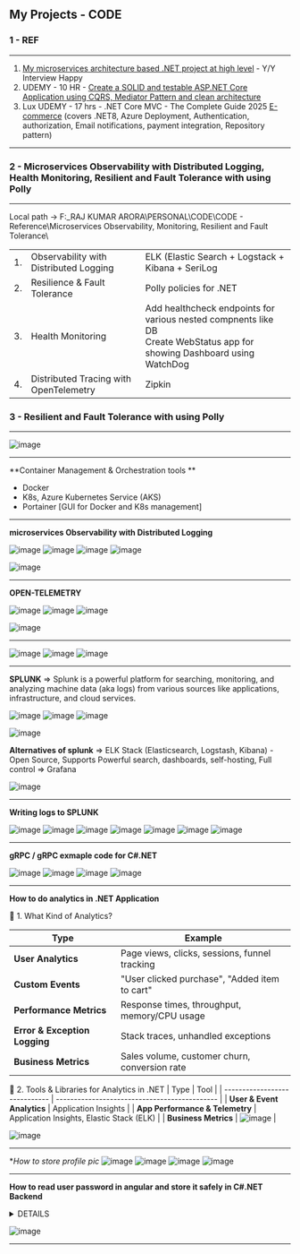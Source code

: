 ## My Projects - CODE

### 1 - REF
-----------------------------------------------------
1. [My microservices architecture based .NET project at high level](https://www.youtube.com/watch?v=SGq0687pvGQ) - Y/Y Interview Happy
2. UDEMY - 10 HR - [Create a SOLID and testable ASP.NET Core Application using CQRS, Mediator Pattern and clean architecture](https://www.udemy.com/course/aspnet-core-solid-and-clean-architecture-net-5-and-up)
3. Lux UDEMY - 17 hrs - .NET Core MVC - The Complete Guide 2025 [E-commerce](https://luxoft.udemy.com/course/complete-aspnet-core-21-course/)
   (covers .NET8, Azure Deployment, Authentication, authorization, Email notifications, payment integration, Repository pattern)

------------------------------------------

### 2 - Microservices Observability with Distributed Logging, Health Monitoring, Resilient and Fault Tolerance with using Polly
-----------------------------------------------------

Local path -> F:\_RAJ KUMAR ARORA\PERSONAL\CODE\CODE - Reference\Microservices Observability, Monitoring, Resilient and Fault Tolerance\


| | | |
| - | - | - |
| 1. | Observability with Distributed Logging | ELK (Elastic Search + Logstack + Kibana + SeriLog |
| 2. | Resilience & Fault Tolerance | Polly policies for .NET |
| 3. | Health Monitoring | Add healthcheck endpoints for various nested compnents like DB </br> Create WebStatus app for showing Dashboard using WatchDog |
| 4. | Distributed Tracing with OpenTelemetry | Zipkin | 

### 3 - Resilient and Fault Tolerance with using Polly
-----------------------------------------------------
![image](https://github.com/user-attachments/assets/387de7c8-679f-43cb-ada7-cd3952616e3d)

--------------------------------------
**Container Management & Orchestration tools **
- Docker
- K8s, Azure Kubernetes Service (AKS)
- Portainer [GUI for Docker and K8s management]

--------------------------------------

**microservices Observability with Distributed Logging**

![image](https://github.com/user-attachments/assets/46a5323d-9665-479f-b12f-850dd8dc50da)
![image](https://github.com/user-attachments/assets/182af170-1fbf-4f5c-92bb-5ff76ec221b8)
![image](https://github.com/user-attachments/assets/924a196c-fcb7-450f-bcd0-c5c5d8a4f6c5)
![image](https://github.com/user-attachments/assets/f921441f-ddf1-4d5d-9328-ef7d88a1e82e)

![image](https://github.com/user-attachments/assets/bba1b88e-6a34-481e-bddf-3d89c782994b)

--------------------------------------
**OPEN-TELEMETRY**

![image](https://github.com/user-attachments/assets/1da125a4-ef5a-44af-be2e-41c51eb3b653)
![image](https://github.com/user-attachments/assets/67ca813b-7ff1-498a-b392-192acb575f4c)
![image](https://github.com/user-attachments/assets/bc250cd1-77e0-4f26-8d2d-e62310f4b16a)

![image](https://github.com/user-attachments/assets/b46a9124-9d99-43b1-b597-64bf5bc2a661)

   --------------------------
![image](https://github.com/user-attachments/assets/3f4691f0-aba2-4b2b-8d9b-e689511c630f)
![image](https://github.com/user-attachments/assets/385967cc-555c-4093-8fa4-74fd903b4ac1)
![image](https://github.com/user-attachments/assets/1f190d27-63a9-4939-9393-9ae663b4feeb)


--------------------------------------

**SPLUNK** => Splunk is a powerful platform for searching, monitoring, and analyzing machine data (aka logs) from various sources like applications, infrastructure, and cloud services.

![image](https://github.com/user-attachments/assets/a0ac7c8a-9785-425d-b6a3-d52b10d4430a)
![image](https://github.com/user-attachments/assets/9ca514a0-b1e1-442b-9ef6-1377efe5b9b9)
![image](https://github.com/user-attachments/assets/d6dfaa75-22bc-425d-9421-9fd89274019b)

![image](https://github.com/user-attachments/assets/d7841c68-73f7-4bc0-8962-cefb472c089a)
 
**Alternatives of splunk** 
=> ELK Stack (Elasticsearch, Logstash, Kibana) - Open Source, Supports Powerful search, dashboards, self-hosting, Full control
=> Grafana

![image](https://github.com/user-attachments/assets/94c5fad4-12b4-4598-8d94-dd1b502b665e)

--------------------------------------
**Writing logs to SPLUNK**

![image](https://github.com/user-attachments/assets/c8fd1345-493f-431b-86ad-314bf52f4732)
![image](https://github.com/user-attachments/assets/f09169d9-3950-45b7-ba9e-8f28292ca44b)
![image](https://github.com/user-attachments/assets/a636726d-343d-4488-961c-f18d906f4d92)
![image](https://github.com/user-attachments/assets/b32ac8a0-58b1-453e-a078-5b1f3d57716e)
![image](https://github.com/user-attachments/assets/dfda3667-a786-4fa6-8487-58297b1046c5)
![image](https://github.com/user-attachments/assets/c398f98a-33e2-466b-b3c9-8c0234988ab2)
![image](https://github.com/user-attachments/assets/4720f96a-ea2a-43a4-b550-b928fccd11af)

--------------------------------------
**gRPC / gRPC exmaple code for C#.NET**

![image](https://github.com/user-attachments/assets/8be6a99b-83a3-4128-9af6-60e137e435a8)
![image](https://github.com/user-attachments/assets/7314a21d-0039-478e-8144-ba3870b23d0b)
![image](https://github.com/user-attachments/assets/58da6188-083c-48ff-aa3a-08c069115014)
![image](https://github.com/user-attachments/assets/7fc5aca0-0c07-4cbc-b6ca-0d61ff9b42fa)

--------------------------------------
**How to do analytics in .NET Application**

🎯 1. What Kind of Analytics?

| Type                          | Example                                       |
| ----------------------------- | --------------------------------------------- |
| **User Analytics**            | Page views, clicks, sessions, funnel tracking |
| **Custom Events**             | "User clicked purchase", "Added item to cart" |
| **Performance Metrics**       | Response times, throughput, memory/CPU usage  |
| **Error & Exception Logging** | Stack traces, unhandled exceptions            |
| **Business Metrics**          | Sales volume, customer churn, conversion rate |

🔧 2. Tools & Libraries for Analytics in .NET
| Type                          | Tool                                          |
| ----------------------------- | --------------------------------------------- |
| **User & Event Analytics**    | Application Insights |
|  **App Performance & Telemetry** | Application Insights, Elastic Stack (ELK) |
| **Business Metrics** | ![image](https://github.com/user-attachments/assets/36cbf203-742a-44aa-81b4-75c498d00a7d) |

![image](https://github.com/user-attachments/assets/89896419-1615-434d-b32c-d71818eb7f5b)

--------------------------------------
**How to store profile pic*
![image](https://github.com/user-attachments/assets/6fa11d5f-4018-41ec-8dc2-c87d807a1f0a)
![image](https://github.com/user-attachments/assets/15ffca71-2983-4f52-b5ea-152e211cf107)
![image](https://github.com/user-attachments/assets/01cb4dc2-48de-497c-9ea8-3b2122796664)
![image](https://github.com/user-attachments/assets/e40f004c-6296-48e6-8a2f-c7cddcb220a8)

--------------------------------------
**How to read user password in angular and store it safely in C#.NET Backend**

<details>
   <summary> DETAILS </summary>

![image](https://github.com/user-attachments/assets/ee8ab04c-2cf4-4cc6-b7e8-5bf69b59da87)
![image](https://github.com/user-attachments/assets/0668709e-0bab-4994-a86f-d302e29fb978)
![image](https://github.com/user-attachments/assets/925f8296-70dd-4fc5-ba75-b3abf553dc2e)
![image](https://github.com/user-attachments/assets/a223269c-f460-4b24-b551-755a22f157eb)
![image](https://github.com/user-attachments/assets/01ab58ba-e511-4af7-a67e-5b610d75610f)
![image](https://github.com/user-attachments/assets/696fab42-94e8-4c29-bd2c-05cdd21dde9a)

</details>

![image](https://github.com/user-attachments/assets/84f1f3d2-0e2d-4088-a4f1-8b7dc2366278)

--------------------------------------
